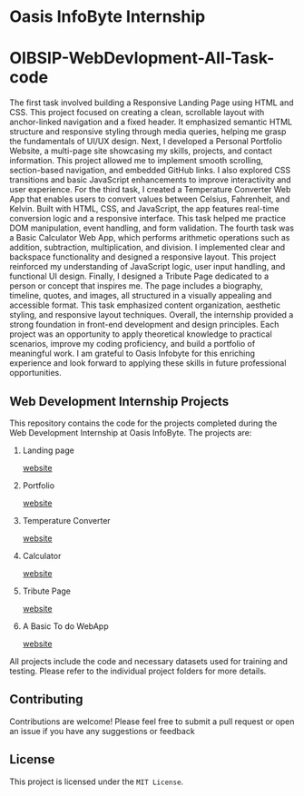 # Oasis InfoByte Internship

# OIBSIP-WebDevlopment-All-Task-code

The first task involved building a Responsive Landing Page using HTML and CSS. This project focused on creating a clean, scrollable layout with anchor-linked navigation and a fixed header. It emphasized semantic HTML structure and responsive styling through media queries, helping me grasp the fundamentals of UI/UX design.
Next, I developed a Personal Portfolio Website, a multi-page site showcasing my skills, projects, and contact information. This project allowed me to implement smooth scrolling, section-based navigation, and embedded GitHub links. I also explored CSS transitions and basic JavaScript enhancements to improve interactivity and user experience.
For the third task, I created a Temperature Converter Web App that enables users to convert values between Celsius, Fahrenheit, and Kelvin. Built with HTML, CSS, and JavaScript, the app features real-time conversion logic and a responsive interface. This task helped me practice DOM manipulation, event handling, and form validation.
The fourth task was a Basic Calculator Web App, which performs arithmetic operations such as addition, subtraction, multiplication, and division. I implemented clear and backspace functionality and designed a responsive layout. This project reinforced my understanding of JavaScript logic, user input handling, and functional UI design.
Finally, I designed a Tribute Page dedicated to a person or concept that inspires me. The page includes a biography, timeline, quotes, and images, all structured in a visually appealing and accessible format. This task emphasized content organization, aesthetic styling, and responsive layout techniques.
Overall, the internship provided a strong foundation in front-end development and design principles. Each project was an opportunity to apply theoretical knowledge to practical scenarios, improve my coding proficiency, and build a portfolio of meaningful work. I am grateful to Oasis Infobyte for this enriching experience and look forward to applying these skills in future professional opportunities.


## Web Development Internship Projects


This repository contains the code for the projects completed during the Web Development Internship at Oasis InfoByte. The projects are:
<ol>
  <li> Landing page </li>
  <p><a href="https://oibsip-task1.netlify.app/">website</a></p>
  
  <li> Portfolio </li>
  <p><a href="https://oibsip-task2.netlify.app/">website</a></p>
  
  <li> Temperature Converter </li>
  <p><a href="https://oibsip-task3.netlify.app/">website</a></p>
  
  <li> Calculator </li>
  <p><a href="https://oibsip-task4.netlify.app/">website</a></p>
  
  <li> Tribute Page </li>
  <p><a href="https://oibsip-task5.netlify.app/">website</a></p>
  
  <li> A Basic To do WebApp </li>
  <p><a href="https://oibsip-task6.netlify.app/">website</a></p>
  
  </ol>

All projects include the code and necessary datasets used for training and testing. Please refer to the individual project folders for more details.


## Contributing
Contributions are welcome! Please feel free to submit a pull request or open an issue if you have any suggestions or feedback


## License
This project is licensed under the `MIT License`.
